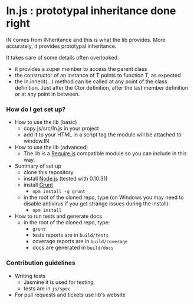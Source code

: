 # In.js : prototypal inheritance done right #

IN comes from INheritance and this is what the lib provides.
More accurately, it provides prototypal inheritance.

It takes care of some details often overlooked:

* it provides a zuper member to access the parent class
* the constructor of an instance of T points to function T, as expected
* the In.inherit(...) method can be called at any point of the class definition.
  Just after the Ctor definition, after the last member definition or at any point
  in between.

### How do I get set up? ###

* How to use the lib (basic)
    * copy js/src/In.js in your project
    * add it to your HTML in a script tag the module will be attached to window.IN
* How to use the lib (advanced)
    * The lib is a [Require.js](http://require.js) compatible module so you can include in this way.
* Summary of set up
    * clone this repository
    * install [Node.js](http://nodejs.org/) (tested with 0.10.31)
    * install [Grunt](http://gruntjs.com/)
        * `npm install -g grunt`
    * in the root of the cloned repo, type (on Windows you may need to disable antivirus if you get strange issues during the install):
        * `npm install`
* How to run tests and generate docs
    * in the root of the cloned repo, type:
        * `grunt`
        * tests reports are in `build/tests`
        * coverage reports are in `build/coverage`
        * docs are generated in `build/docs`

### Contribution guidelines ###

* Writing tests
    * Jasmine it is used for testing.
    * tests are in `js/spec`
* For pull requests and tickets use lib's website